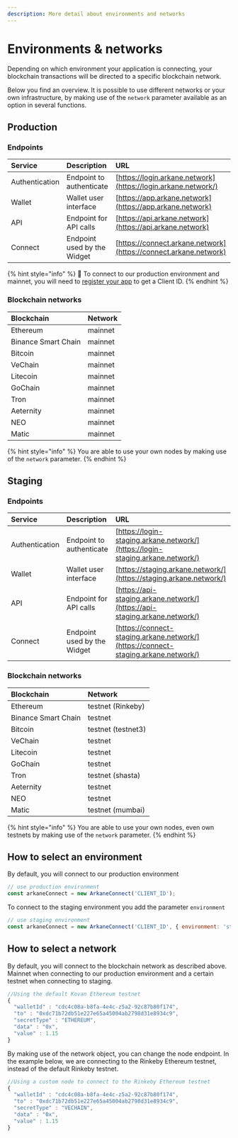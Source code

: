 ```yaml
---
description: More detail about environments and networks
---
```


# Environments & networks

Depending on which environment your application is connecting, your blockchain transactions will be directed to a specific blockchain network. 

Below you find an overview. It is possible to use different networks or your own infrastructure, by making use of the `network` parameter available as an option in several functions. 

## Production

### Endpoints

| Service | Description | URL |
| :--- | :--- | :--- |
| Authentication | Endpoint to authenticate | [https://login.arkane.network](https://login.arkane.network/) |
| Wallet | Wallet user interface | [https://app.arkane.network](https://app.arkane.network) |
| API | Endpoint for API calls | [https://api.arkane.network](https://api.arkane.network) |
| Connect | Endpoint used by the Widget | [https://connect.arkane.network](https://connect.arkane.network) |

{% hint style="info" %}
🧙 To connect to our production environment and mainnet, you will need to [register your app](https://arkane-network.typeform.com/to/hzbcGJ) to get a Client ID. 
{% endhint %}

### Blockchain networks

| Blockchain | Network |
| :--- | :--- |
| Ethereum | mainnet |
| Binance Smart Chain | mainnet |
| Bitcoin | mainnet |
| VeChain | mainnet |
| Litecoin | mainnet |
| GoChain | mainnet |
| Tron | mainnet |
| Aeternity | mainnet |
| NEO | mainnet |
| Matic | mainnet |

{% hint style="info" %}
You are able to use your own nodes by making use of the `network` parameter.
{% endhint %}

## Staging

### Endpoints

| Service | Description | URL |
| :--- | :--- | :--- |
| Authentication | Endpoint to authenticate | [https://login-staging.arkane.network/](https://login-staging.arkane.network/) |
| Wallet | Wallet user interface | [https://staging.arkane.network/](https://staging.arkane.network/) |
| API | Endpoint for API calls | [https://api-staging.arkane.network/](https://api-staging.arkane.network/) |
| Connect | Endpoint used by the Widget | [https://connect-staging.arkane.network/](https://connect-staging.arkane.network/) |

### Blockchain networks

| Blockchain | Network |
| :--- | :--- |
| Ethereum | testnet \(Rinkeby\) |
| Binance Smart Chain | testnet |
| Bitcoin | testnet \(testnet3\) |
| VeChain | testnet |
| Litecoin | testnet |
| GoChain | testnet |
| Tron | testnet \(shasta\) |
| Aeternity | testnet |
| NEO | testnet |
| Matic | testnet \(mumbai\) |

{% hint style="info" %}
You are able to use your own nodes, even own testnets by making use of the `network` parameter.
{% endhint %}

## How to select an environment

By default, you will connect to our production environment  

```javascript
// use production environment
const arkaneConnect = new ArkaneConnect('CLIENT_ID');
```

To connect to the staging environment you add the parameter  `environment`

```javascript
// use staging environment
const arkaneConnect = new ArkaneConnect('CLIENT_ID', { environment: 'staging'});
```

## How to select a network

By default, you will connect to the blockchain network as described above. Mainnet when connecting to our production environment and a certain testnet when connecting to staging.

```javascript
//Using the default Kovan Ethereum testnet
{
  "walletId" : "cdc4c08a-b8fa-4e4c-z5a2-92c87b80f174",
  "to" : "0xdc71b72db51e227e65a45004ab2798d31e8934c9",
  "secretType" : "ETHEREUM",
  "data" : "0x",
  "value" : 1.15
}
```

By making use of the network object, you can change the node endpoint. In the example below, we are connecting to the Rinkeby Ethereum testnet, instead of the default Rinkeby testnet.

```javascript
//Using a custom node to connect to the Rinkeby Ethereum testnet
{
  "walletId" : "cdc4c08a-b8fa-4e4c-z5a2-92c87b80f174",
  "to" : "0xdc71b72db51e227e65a45004ab2798d31e8934c9",
  "secretType" : "VECHAIN",
  "data" : "0x",
  "value" : 1.15
}
```

